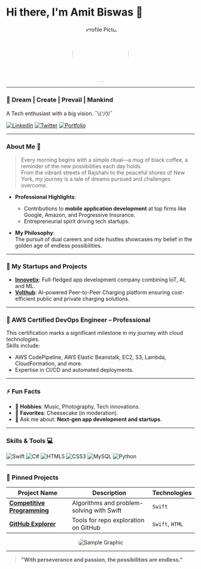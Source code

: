# Hi there, I'm Amit Biswas 👋

<p align="center">
  <img src="https://via.placeholder.com/150" alt="Profile Picture" style="border-radius: 50%; width: 150px;">
</p>

---

### 🌟 **Dream | Create | Prevail | Mankind**  
A Tech enthusiast with a big vision.  ¯\\_(ツ)_/¯  

[![LinkedIn](https://img.shields.io/badge/LinkedIn-Connect-blue)](https://linkedin.com/in/amitsstory)
[![Twitter](https://img.shields.io/badge/Twitter-Follow-blue)](https://twitter.com/amitsstory)
[![Portfolio](https://img.shields.io/badge/Portfolio-Visit-blue)](https://abiswas.me)

---

### About Me 📝

> Every morning begins with a simple ritual—a mug of black coffee, a reminder of the new possibilities each day holds.  
> From the vibrant streets of Rajshahi to the peaceful shores of New York, my journey is a tale of dreams pursued and challenges overcome.

- **Professional Highlights**:
  - Contributions to **mobile application development** at top firms like Google, Amazon, and Progressive Insurance.
  - Entrepreneurial spirit driving tech startups.

- **My Philosophy**:  
  The pursuit of dual careers and side hustles showcases my belief in the golden age of endless possibilities.

---

### 🚀 My Startups and Projects
- **[Innovetix](#)**: Full-fledged app development company combining IoT, AI, and ML.  
- **[Volthub](#)**: AI-powered Peer-to-Peer Charging platform ensuring cost-efficient public and private charging solutions.

---

### 🌿 AWS Certified DevOps Engineer – Professional  
This certification marks a significant milestone in my journey with cloud technologies.  
Skills include:  
- AWS CodePipeline, AWS Elastic Beanstalk, EC2, S3, Lambda, CloudFormation, and more.  
- Expertise in CI/CD and automated deployments.

---

### ⚡ Fun Facts  
- 🎸 **Hobbies**: Music, Photography, Tech innovations.  
- 🍰 **Favorites**: Cheesecake (in moderation).  
- 💬 Ask me about: **Next-gen app development and startups**.

---

### Skills & Tools 💻
<p>
  <img src="https://img.shields.io/badge/Swift-FA7343?logo=swift&logoColor=white" alt="Swift">
  <img src="https://img.shields.io/badge/C%23-239120?logo=csharp&logoColor=white" alt="C#">
  <img src="https://img.shields.io/badge/HTML5-E34F26?logo=html5&logoColor=white" alt="HTML5">
  <img src="https://img.shields.io/badge/CSS3-1572B6?logo=css3&logoColor=white" alt="CSS3">
  <img src="https://img.shields.io/badge/MySQL-4479A1?logo=mysql&logoColor=white" alt="MySQL">
  <img src="https://img.shields.io/badge/Python-3776AB?logo=python&logoColor=white" alt="Python">
</p>

---

### 📌 Pinned Projects  
| Project Name      | Description                         | Technologies |
|-------------------|-------------------------------------|--------------|
| [**Competitive Programming**](#) | Algorithms and problem-solving with Swift | `Swift`       |
| [**GitHub Explorer**](#)         | Tools for repo exploration on GitHub      | `Swift`, `HTML` |

<p align="center">
  <img src="https://via.placeholder.com/500x300" alt="Sample Graphic" style="border-radius: 10px;">
</p>

---

> **"With perseverance and passion, the possibilities are endless."**
